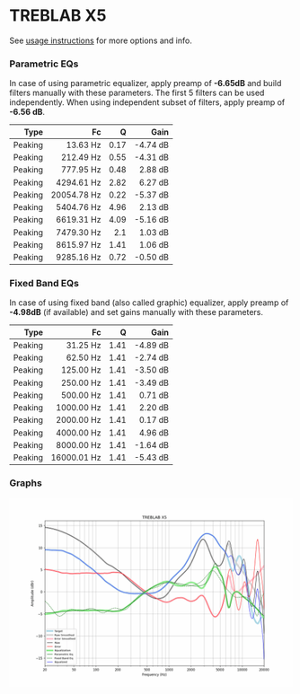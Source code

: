 # TREBLAB X5
See [usage instructions](https://github.com/jaakkopasanen/AutoEq#usage) for more options and info.

### Parametric EQs
In case of using parametric equalizer, apply preamp of **-6.65dB** and build filters manually
with these parameters. The first 5 filters can be used independently.
When using independent subset of filters, apply preamp of **-6.56 dB**.

| Type    | Fc          |    Q | Gain     |
|--------:|------------:|-----:|---------:|
| Peaking | 13.63 Hz    | 0.17 | -4.74 dB |
| Peaking | 212.49 Hz   | 0.55 | -4.31 dB |
| Peaking | 777.95 Hz   | 0.48 | 2.88 dB  |
| Peaking | 4294.61 Hz  | 2.82 | 6.27 dB  |
| Peaking | 20054.78 Hz | 0.22 | -5.37 dB |
| Peaking | 5404.76 Hz  | 4.96 | 2.13 dB  |
| Peaking | 6619.31 Hz  | 4.09 | -5.16 dB |
| Peaking | 7479.30 Hz  | 2.1  | 1.03 dB  |
| Peaking | 8615.97 Hz  | 1.41 | 1.06 dB  |
| Peaking | 9285.16 Hz  | 0.72 | -0.50 dB |

### Fixed Band EQs
In case of using fixed band (also called graphic) equalizer, apply preamp of **-4.98dB**
(if available) and set gains manually with these parameters.

| Type    | Fc          |    Q | Gain     |
|--------:|------------:|-----:|---------:|
| Peaking | 31.25 Hz    | 1.41 | -4.89 dB |
| Peaking | 62.50 Hz    | 1.41 | -2.74 dB |
| Peaking | 125.00 Hz   | 1.41 | -3.50 dB |
| Peaking | 250.00 Hz   | 1.41 | -3.49 dB |
| Peaking | 500.00 Hz   | 1.41 | 0.71 dB  |
| Peaking | 1000.00 Hz  | 1.41 | 2.20 dB  |
| Peaking | 2000.00 Hz  | 1.41 | 0.17 dB  |
| Peaking | 4000.00 Hz  | 1.41 | 4.96 dB  |
| Peaking | 8000.00 Hz  | 1.41 | -1.64 dB |
| Peaking | 16000.01 Hz | 1.41 | -5.43 dB |

### Graphs
![](./TREBLAB%20X5.png)